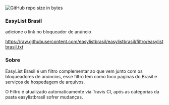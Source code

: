 ![GitHub repo size in bytes](https://img.shields.io/github/repo-size/easylistbrasil/easylistbrasil.svg)

### EasyList Brasil

adicione o link no bloqueador de anúncio

https://raw.githubusercontent.com/easylistbrasil/easylistbrasil/filtro/easylistbrasil.txt

### Sobre

EasyList Brasil é um filtro complementar ao que vem junto com os bloqueadores de anúncios, esse filtro tem como foco paginas do Brasil e serviços de hospedagem de arquivos.

O Filtro é atualizado automaticamente via Travis CI, após as categorias da pasta easylistbrasil sofrer mudanças.  
